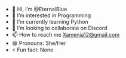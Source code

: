 - 👋 Hi, I’m @EternalBlue
- 👀 I’m interested in Programming
- 🌱 I’m currently learning Python
- 💞️ I’m looking to collaborate on Discord
- 📫 How to reach me Xamenia12@gmail.com
- 😄 Pronouns: She/Her
- ⚡ Fun fact: None
